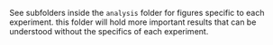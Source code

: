 See subfolders inside the `analysis` folder for figures specific to each experiment. this folder will hold more important results that can be understood without the specifics of each experiment.
